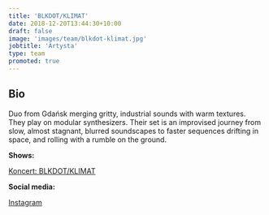 ```yaml
---
title: 'BLKDOT/KLIMAT'
date: 2018-12-20T13:44:30+10:00
draft: false
image: 'images/team/blkdot-klimat.jpg'
jobtitle: 'Artysta'
type: team
promoted: true
---
```


## Bio

Duo from Gdańsk merging gritty, industrial sounds with warm textures. They play on modular synthesizers. Their set is an improvised journey from slow, almost stagnant, blurred soundscapes to faster sequences drifting in space, and rolling with a rumble on the ground.

**Shows:**

[Koncert: BLKDOT/KLIMAT](/pokazy/blkdot-klimat)

**Social media:**

[Instagram](https://www.instagram.com/klimat.wav/)